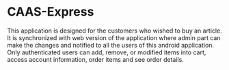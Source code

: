 # CAAS-Express
This application is designed for the customers who wished to buy an article. <br> 
It is synchronized with web version of the application where admin part can make the changes and notified to all the users of this android application. Only authenticated users can add, remove, or modified items into cart, access account information, order items and see order details.
